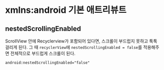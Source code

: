 # xmlns:android 기본 애트리뷰트

## nestedScrollingEnabled
ScrollView 안에 Recyclerview가 포함되어 있다면, 스크롤이 부드럽지 못하고 툭툭 걸리게 된다.
그 때 `recyclerView`에 `nestedScrollingEnabled = false`를 적용해주면 전체적으로 부드럽게 스크롤이 된다.

`android:nestedScrollingEnabled="false"`